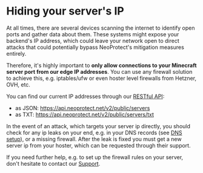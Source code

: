 # Hiding your server's IP

At all times, there are several devices scanning the internet to identify open ports and gather data about them.
These systems might expose your backend's IP address,
which could leave your network open to direct attacks that could potentially bypass
NeoProtect's mitigation measures entirely.

Therefore, it's highly important to **only allow connections to your Minecraft server port from
our edge IP addresses**. You can use any firewall solution to achieve this, e.g. iptables/ufw or even hoster level
firewalls from Hetzner, OVH, etc.

You can find our current IP addresses through our [RESTful API](rest_api.md):

- as JSON: https://api.neoprotect.net/v2/public/servers
- as TXT: https://api.neoprotect.net/v2/public/servers/txt

In the event of an attack, which targets your server ip directly, you should check for any ip leaks on your end,
e.g. in your DNS records (see [DNS setup](../setup/dns.md)), or a missing firewall.
After the leak is fixed you must get a new server ip from your hoster,
which can be requested through their support.

If you need further help, e.g. to set up the firewall rules on your server,
don't hesitate to contact our [Support](../support.md).